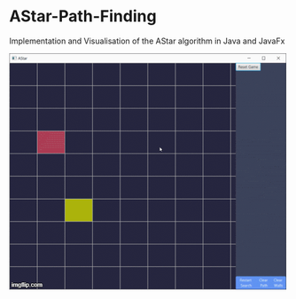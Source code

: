 # AStar-Path-Finding

Implementation and Visualisation of the AStar algorithm in Java and JavaFx

![](GithubAssets/demo.gif)